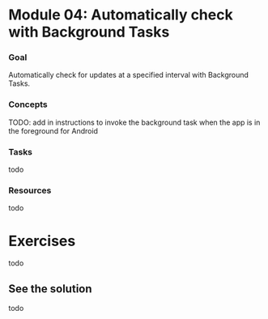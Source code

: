 # Module 04: Automatically check with Background Tasks

### Goal

Automatically check for updates at a specified interval with Background Tasks.

### Concepts

TODO: add in instructions to invoke the background task when the app is in the foreground for Android

### Tasks

todo

### Resources

todo

# Exercises

todo

## See the solution

todo

